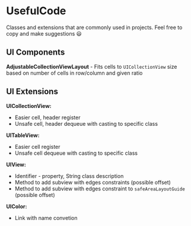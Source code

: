 # UsefulCode
Classes and extensions that are commonly used in projects. Feel free to copy and make suggestions 😃

## UI Components

**AdjustableCollectionViewLayout** - Fits cells to `UICollectionView` size based on number of cells in row/column and given ratio

## UI Extensions

**UICollectionView:**
* Easier cell, header register
* Unsafe cell, header dequeue with casting to specific class

**UITableView:**
* Easier cell register
* Unsafe cell dequeue with casting to specific class

**UIView:**
* Identifier - property, String class description
* Method to add subview with edges constraints (possible offset)
* Method to add subview with edges constraint to `safeAreaLayoutGuide` (possible offset)

**UIColor:**
* Link with name convetion
